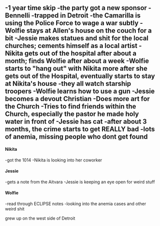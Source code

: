 -1 year time skip
-the party got a new sponsor - Bennelli
-trapped in Detroit
-the Camarilla is using the Police Force to wage a war subtly
-Wolfie stays at Allen's house on the couch for a bit
-Jessie makes statues and shit for the local churches; cements himself as a local artist
-Nikita gets out of the hospital after about a month; finds Wolfie after about a week
-Wolfie starts to "hang out" with Nikita more after she gets out of the Hospital, eventually starts to stay at Nikita's house
-they all watch starship troopers
-Wolfie learns how to use a gun
-Jessie becomes a devout Christian
-Does more art for the Church
-Tries to find friends within the Church, especially the pastor he made holy water in front of
-Jessie has cat
-after about 3 months, the crime starts to get REALLY bad
-lots of anemia, missing people who dont get found
-

#### Nikita
-got the 1014
-Nikita is looking into her coworker
#### Jessie
-gets a note from the Aitvara
-Jessie is keeping an eye open for weird stuff
#### Wolfie
-read through ECLIPSE notes
-looking into the anemia cases and other weird shit

grew up on the west side of Detroit